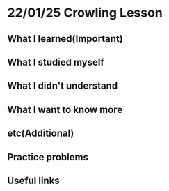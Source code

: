 # 22/01/25 Crowling Lesson

## What I learned(Important)

## What I studied myself

## What I didn't understand

## What I want to know more

## etc(Additional)

## Practice problems

## Useful links
